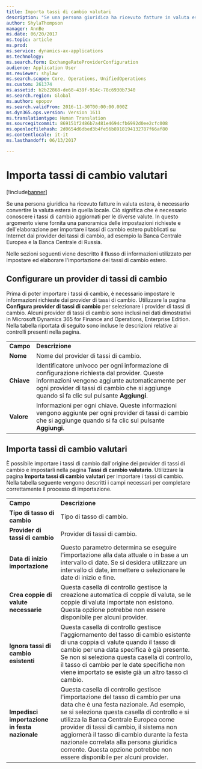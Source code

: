 ```yaml
---
title: Importa tassi di cambio valutari
description: "Se una persona giuridica ha ricevuto fatture in valuta estera, è necessario convertire la valuta estera in quella locale. Ciò significa che è necessario conoscere i tassi di cambio aggiornati per le diverse valute. In questo argomento viene fornita una panoramica delle impostazioni richieste e dell'elaborazione per importare i tassi di cambio estero pubblicati su Internet dai provider dei tassi di cambio, ad esempio la Banca Centrale Europea e la Banca Centrale di Russia."
author: ShylaThompson
manager: AnnBe
ms.date: 06/20/2017
ms.topic: article
ms.prod: 
ms.service: dynamics-ax-applications
ms.technology: 
ms.search.form: ExchangeRateProviderConfiguration
audience: Application User
ms.reviewer: shylaw
ms.search.scope: Core, Operations, UnifiedOperations
ms.custom: 261374
ms.assetid: b2b22868-de68-439f-914c-78c6930b7340
ms.search.region: Global
ms.author: epopov
ms.search.validFrom: 2016-11-30T00:00:00.000Z
ms.dyn365.ops.version: Version 1611
ms.translationtype: Human Translation
ms.sourcegitcommit: 869151f2486b7a481e4694cfb6992d0ee2cfc008
ms.openlocfilehash: 2d0654d6dbed3b4fe56b8918194132787f66af80
ms.contentlocale: it-it
ms.lasthandoff: 06/13/2017

---
```


# <a name="import-currency-exchange-rates"></a>Importa tassi di cambio valutari

[!include[banner](../includes/banner.md)]


Se una persona giuridica ha ricevuto fatture in valuta estera, è necessario convertire la valuta estera in quella locale. Ciò significa che è necessario conoscere i tassi di cambio aggiornati per le diverse valute. In questo argomento viene fornita una panoramica delle impostazioni richieste e dell'elaborazione per importare i tassi di cambio estero pubblicati su Internet dai provider dei tassi di cambio, ad esempio la Banca Centrale Europea e la Banca Centrale di Russia.

Nelle sezioni seguenti viene descritto il flusso di informazioni utilizzato per impostare ed elaborare l'importazione dei tassi di cambio estero.

## <a name="configure-an-exchange-rate-provider"></a>Configurare un provider di tassi di cambio
Prima di poter importare i tassi di cambio, è necessario impostare le informazioni richieste dai provider di tassi di cambio. Utilizzare la pagina **Configura provider di tassi di cambio** per selezionare i provider di tassi di cambio. Alcuni provider di tassi di cambio sono inclusi nei dati dimostrativi in Microsoft Dynamics 365 for Finance and Operations, Enterprise Edition. Nella tabella riportata di seguito sono incluse le descrizioni relative ai controlli presenti nella pagina.

|           |                                                                                                                                                                                                                             |
|-----------|-----------------------------------------------------------------------------------------------------------------------------------------------------------------------------------------------------------------------------|
| **Campo** | **Descrizione**                                                                                                                                                                                                             |
| **Nome**  | Nome del provider di tassi di cambio.                                                                                                                                                                                     |
| **Chiave**   | Identificatore univoco per ogni informazione di configurazione richiesta dal provider. Queste informazioni vengono aggiunte automaticamente per ogni provider di tassi di cambio che si aggiunge quando si fa clic sul pulsante **Aggiungi**. |
| **Valore** | Informazioni per ogni chiave. Queste informazioni vengono aggiunte per ogni provider di tassi di cambio che si aggiunge quando si fa clic sul pulsante **Aggiungi**.                                                                                         |

## <a name="import-currency-exchange-rates"></a>Importa tassi di cambio valutari
È possibile importare i tassi di cambio dall'origine dei provider di tassi di cambio e impostarli nella pagina **Tassi di cambio valutario**. Utilizzare la pagina **Importa tassi di cambio valutari** per importare i tassi di cambio. Nella tabella seguente vengono descritti i campi necessari per completare correttamente il processo di importazione.

|                                        |                                                                                                                                                                                                                                                                                                                                                                             |
|----------------------------------------|-----------------------------------------------------------------------------------------------------------------------------------------------------------------------------------------------------------------------------------------------------------------------------------------------------------------------------------------------------------------------------|
| **Campo**                              | **Descrizione**                                                                                                                                                                                                                                                                                                                                                             |
| **Tipo di tasso di cambio**                 | Tipo di tasso di cambio.                                                                                                                                                                                                                                                                                                                                                      |
| **Provider di tassi di cambio**             | Provider di tassi di cambio.                                                                                                                                                                                                                                                                                                                                                  |
| **Data di inizio importazione**                       | Questo parametro determina se eseguire l'importazione alla data attuale o in base a un intervallo di date. Se si desidera utilizzare un intervallo di date, immettere o selezionare le date di inizio e fine.                                                                                                                                                                                                                |
| **Crea coppie di valute necessarie**    | Questa casella di controllo gestisce la creazione automatica di coppie di valuta, se le coppie di valuta importate non esistono. Questa opzione potrebbe non essere disponibile per alcuni provider.                                                                                                                                                                                               |
| **Ignora tassi di cambio esistenti**   | Questa casella di controllo gestisce l'aggiornamento del tasso di cambio esistente di una coppia di valute quando il tasso di cambio per una data specifica è già presente. Se non si seleziona questa casella di controllo, il tasso di cambio per le date specifiche non viene importato se esiste già un altro tasso di cambio.                                                                                       |
| **Impedisci importazione in festa nazionale** | Questa casella di controllo gestisce l'importazione del tasso di cambio per una data che è una festa nazionale. Ad esempio, se si seleziona questa casella di controllo e si utilizza la Banca Centrale Europea come provider di tassi di cambio, il sistema non aggiornerà il tasso di cambio durante la festa nazionale correlata alla persona giuridica corrente. Questa opzione potrebbe non essere disponibile per alcuni provider. |






